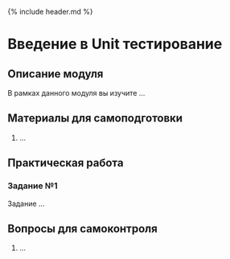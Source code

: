{% include header.md %}

Введение в Unit тестирование
====================

Описание модуля
---------------------
В рамках данного модуля вы изучите ...

Материалы для самоподготовки
---------------------
1. ...

Практическая работа
---------------------

### Задание №1
Задание ...

Вопросы для самоконтроля
---------------------
1. ...
